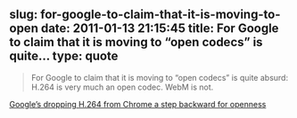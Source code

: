 slug: for-google-to-claim-that-it-is-moving-to-open
date: 2011-01-13 21:15:45
title: For Google to claim that it is moving to “open codecs” is quite...
type: quote
---

> For Google to claim that it is moving to “open codecs” is quite absurd: H.264 is very much an open codec. WebM is not.

[Google’s dropping H.264 from Chrome a step backward for openness](http://arstechnica.com/web/news/2011/01/googles-dropping-h264-from-chrome-a-step-backward-for-openness.ars)
